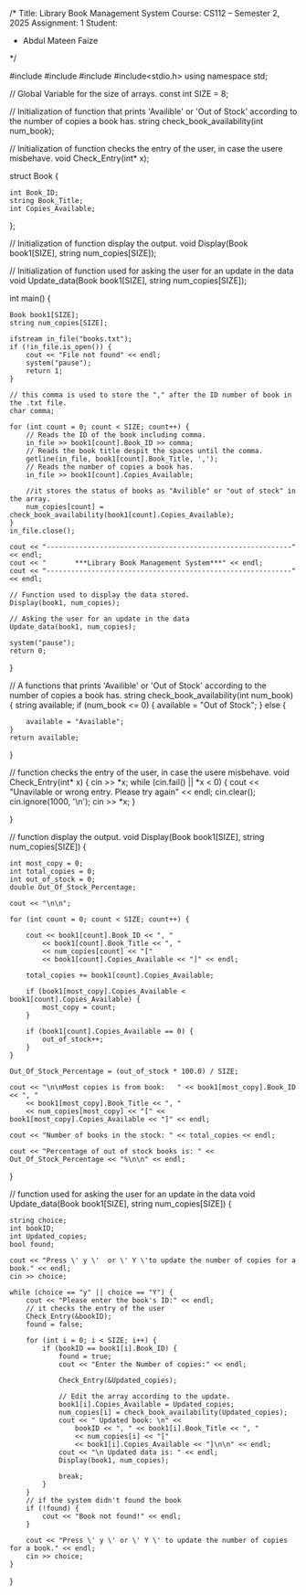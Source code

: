 /*
Title: Library Book Management System
Course: CS112 – Semester 2, 2025
Assignment: 1
Student:
   - Abdul Mateen Faize 

*/

#include <iostream>
#include <fstream>
#include <string>
#include<stdio.h>
using namespace std;

// Global Variable for the size of arrays.
const int SIZE = 8;

// Initialization of function that prints 'Availible' or 'Out of Stock' according to the number of copies a book has.
string check_book_availability(int num_book);

//  Initialization of function checks the entry of the user, in case the usere misbehave.
void Check_Entry(int* x);

struct Book {

	int Book_ID;
	string Book_Title;
	int Copies_Available;
};

// Initialization of function display the output.
void Display(Book book1[SIZE], string num_copies[SIZE]);

//  Initialization of function used for asking the user for an update in the data
void Update_data(Book book1[SIZE], string num_copies[SIZE]);


int main() {

	Book book1[SIZE];
	string num_copies[SIZE];

	ifstream in_file("books.txt");
	if (!in_file.is_open()) {
		cout << "File not found" << endl;
		system("pause");
		return 1;
	}

	// this comma is used to store the "," after the ID number of book in the .txt file.
	char comma;

	for (int count = 0; count < SIZE; count++) {
		// Reads the ID of the book including comma.
		in_file >> book1[count].Book_ID >> comma;
		// Reads the book title despit the spaces until the comma.
		getline(in_file, book1[count].Book_Title, ',');
		// Reads the number of copies a book has.
		in_file >> book1[count].Copies_Available;

		//it stores the status of books as "Avilible" or "out of stock" in the array.
		num_copies[count] = check_book_availability(book1[count].Copies_Available);
	}
	in_file.close();

	cout << "------------------------------------------------------------" << endl;
	cout << "		***Library Book Management System***" << endl;
	cout << "------------------------------------------------------------" << endl;

	// Function used to display the data stored.
	Display(book1, num_copies);

	// Asking the user for an update in the data
	Update_data(book1, num_copies);

	system("pause");
	return 0;
}

// A functions that prints 'Availible' or 'Out of Stock' according to the number of copies a book has.
string check_book_availability(int num_book) {
	string available;
	if (num_book <= 0) {
		available = "Out of Stock";
	}
	else {

		available = "Available";
	}
	return available;
}

//  function checks the entry of the user, in case the usere misbehave.
void Check_Entry(int* x) {
	cin >> *x;
	while (cin.fail() || *x < 0) {
		cout << "Unavilable or wrong entry. Please try again" << endl;
		cin.clear();
		cin.ignore(1000, '\n');
		cin >> *x;
	}

}

// function display the output.
void Display(Book book1[SIZE], string num_copies[SIZE]) {

	int most_copy = 0;
	int total_copies = 0;
	int out_of_stock = 0;
	double Out_Of_Stock_Percentage;

	cout << "\n\n";

	for (int count = 0; count < SIZE; count++) {

		cout << book1[count].Book_ID << ", "
			<< book1[count].Book_Title << ", "
			<< num_copies[count] << "["
			<< book1[count].Copies_Available << "]" << endl;

		total_copies += book1[count].Copies_Available;

		if (book1[most_copy].Copies_Available < book1[count].Copies_Available) {
			most_copy = count;
		}

		if (book1[count].Copies_Available == 0) {
			out_of_stock++;
		}
	}

	Out_Of_Stock_Percentage = (out_of_stock * 100.0) / SIZE;

	cout << "\n\nMost copies is from book:   " << book1[most_copy].Book_ID << ", "
		<< book1[most_copy].Book_Title << ", "
		<< num_copies[most_copy] << "[" << book1[most_copy].Copies_Available << "]" << endl;

	cout << "Number of books in the stock: " << total_copies << endl;

	cout << "Percentage of out of stock books is: " << Out_Of_Stock_Percentage << "%\n\n" << endl;
}

//  function used for asking the user for an update in the data
void Update_data(Book book1[SIZE], string num_copies[SIZE]) {

	string choice;
	int bookID;
	int Updated_copies;
	bool found;

	cout << "Press \' y \'  or \' Y \'to update the number of copies for a book." << endl;
	cin >> choice;

	while (choice == "y" || choice == "Y") {
		cout << "Please enter the book's ID:" << endl;
		// it checks the entry of the user
		Check_Entry(&bookID);
		found = false;

		for (int i = 0; i < SIZE; i++) {
			if (bookID == book1[i].Book_ID) {
				found = true;
				cout << "Enter the Number of copies:" << endl;

				Check_Entry(&Updated_copies);

				// Edit the array according to the update.
				book1[i].Copies_Available = Updated_copies;
				num_copies[i] = check_book_availability(Updated_copies);
				cout << " Updated book: \n" <<
					bookID << ", " << book1[i].Book_Title << ", "
					<< num_copies[i] << "["
					<< book1[i].Copies_Available << "]\n\n" << endl;
				cout << "\n Updated data is: " << endl;
				Display(book1, num_copies);

				break;
			}
		}
		// if the system didn't found the book
		if (!found) {
			cout << "Book not found!" << endl;
		}

		cout << "Press \' y \' or \' Y \' to update the number of copies for a book." << endl;
		cin >> choice;
	}
}
